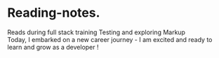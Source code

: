 # Reading-notes.
Reads during full stack training
Testing and exploring Markup  
Today, I embarked on a new career journey  - I am excited and ready to learn and grow as a developer ! 
